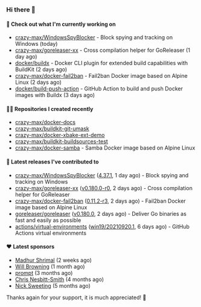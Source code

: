 ### Hi there 👋

#### 👷 Check out what I'm currently working on

- [crazy-max/WindowsSpyBlocker](https://github.com/crazy-max/WindowsSpyBlocker) - Block spying and tracking on Windows (today)
- [crazy-max/goreleaser-xx](https://github.com/crazy-max/goreleaser-xx) - Cross compilation helper for GoReleaser (1 day ago)
- [docker/buildx](https://github.com/docker/buildx) - Docker CLI plugin for extended build capabilities with BuildKit (2 days ago)
- [crazy-max/docker-fail2ban](https://github.com/crazy-max/docker-fail2ban) - Fail2ban Docker image based on Alpine Linux (2 days ago)
- [docker/build-push-action](https://github.com/docker/build-push-action) - GitHub Action to build and push Docker images with Buildx (3 days ago)

#### 👨‍💻 Repositories I created recently

- [crazy-max/docker-docs](https://github.com/crazy-max/docker-docs)
- [crazy-max/buildkit-git-umask](https://github.com/crazy-max/buildkit-git-umask)
- [crazy-max/docker-xbake-ext-demo](https://github.com/crazy-max/docker-xbake-ext-demo)
- [crazy-max/buildkit-buildsources-test](https://github.com/crazy-max/buildkit-buildsources-test)
- [crazy-max/docker-samba](https://github.com/crazy-max/docker-samba) - Samba Docker image based on Alpine Linux

#### 🚀 Latest releases I've contributed to

- [crazy-max/WindowsSpyBlocker](https://github.com/crazy-max/WindowsSpyBlocker) ([4.37.1](https://github.com/crazy-max/WindowsSpyBlocker/releases/tag/4.37.1), 1 day ago) - Block spying and tracking on Windows
- [crazy-max/goreleaser-xx](https://github.com/crazy-max/goreleaser-xx) ([v0.180.0-r0](https://github.com/crazy-max/goreleaser-xx/releases/tag/v0.180.0-r0), 2 days ago) - Cross compilation helper for GoReleaser
- [crazy-max/docker-fail2ban](https://github.com/crazy-max/docker-fail2ban) ([0.11.2-r3](https://github.com/crazy-max/docker-fail2ban/releases/tag/0.11.2-r3), 2 days ago) - Fail2ban Docker image based on Alpine Linux
- [goreleaser/goreleaser](https://github.com/goreleaser/goreleaser) ([v0.180.0](https://github.com/goreleaser/goreleaser/releases/tag/v0.180.0), 2 days ago) - Deliver Go binaries as fast and easily as possible
- [actions/virtual-environments](https://github.com/actions/virtual-environments) ([win19/20210920.1](https://github.com/actions/virtual-environments/releases/tag/win19%2F20210920.1), 6 days ago) - GitHub Actions virtual environments

#### ❤️ Latest sponsors
- [Madhur Shrimal](https://github.com/shrimalmadhur) (2 weeks ago)
- [Will Browning](https://github.com/willbrowningme) (1 month ago)
- [prompt](https://github.com/pr-mpt) (3 months ago)
- [Chris Nesbitt-Smith](https://github.com/chrisns) (4 months ago)
- [Nick Sweeting](https://github.com/pirate) (5 months ago)

Thanks again for your support, it is much appreciated! 🙏
